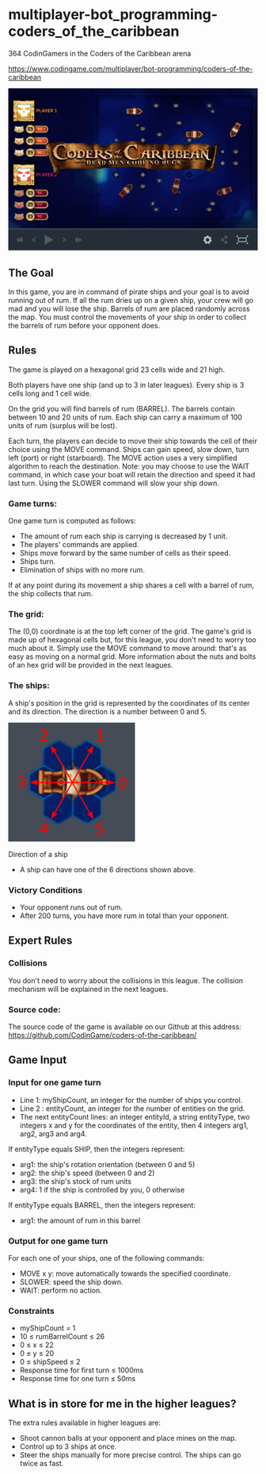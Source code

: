 # multiplayer-bot_programming-coders_of_the_caribbean
364 CodinGamers in the Coders of the Caribbean arena

https://www.codingame.com/multiplayer/bot-programming/coders-of-the-caribbean

![alt text](screenshots/ScreenShot001.png)

## The Goal

In this game, you are in command of pirate ships and your goal is to avoid running out of rum. If all the rum dries up on a given ship, your crew will go mad and you will lose the ship. Barrels of rum are placed randomly across the map. You must control the movements of your ship in order to collect the barrels of rum before your opponent does.

## Rules

The game is played on a hexagonal grid 23 cells wide and 21 high.

Both players have one ship (and up to 3 in later leagues). Every ship is 3 cells long and 1 cell wide.

On the grid you will find barrels of rum (BARREL). The barrels contain between 10 and 20 units of rum. Each ship can carry a maximum of 100 units of rum (surplus will be lost).

Each turn, the players can decide to move their ship towards the cell of their choice using the MOVE command. Ships can gain speed, slow down, turn left (port) or right (starboard). The MOVE action uses a very simplified algorithm to reach the destination.
Note: you may choose to use the WAIT command, in which case your boat will retain the direction and speed it had last turn. Using the SLOWER command will slow your ship down.

### Game turns:

One game turn is computed as follows:
- The amount of rum each ship is carrying is decreased by 1 unit.
- The players' commands are applied.
- Ships move forward by the same number of cells as their speed.
- Ships turn.
- Elimination of ships with no more rum.

If at any point during its movement a ship shares a cell with a barrel of rum, the ship collects that rum.

### The grid:

The (0,0) coordinate is at the top left corner of the grid. The game's grid is made up of hexagonal cells but, for this league, you don't need to worry too much about it. Simply use the MOVE command to move around: that's as easy as moving on a normal grid. More information about the nuts and bolts of an hex grid will be provided in the next leagues.

### The ships:

A ship's position in the grid is represented by the coordinates of its center and its direction. The direction is a number between 0 and 5.


![alt text](screenshots/ScreenShot002.png)

Direction of a ship
- A ship can have one of the 6 directions shown above.
 
### Victory Conditions
- Your opponent runs out of rum.
- After 200 turns, you have more rum in total than your opponent.

## Expert Rules

### Collisions

You don't need to worry about the collisions in this league. The collision mechanism will be explained in the next leagues.

### Source code:

The source code of the game is available on our Github at this address: https://github.com/CodinGame/coders-of-the-caribbean/

## Game Input

### Input for one game turn

- Line 1: myShipCount, an integer for the number of ships you control.
- Line 2 : entityCount, an integer for the number of entities on the grid.
- The next entityCount lines: an integer entityId, a string entityType, two integers x and y for the coordinates of the entity, then 4 integers arg1, arg2, arg3 and arg4.

If entityType equals SHIP, then the integers represent:
- arg1: the ship's rotation orientation (between 0 and 5)
- arg2: the ship's speed (between 0 and 2)
- arg3: the ship's stock of rum units
- arg4: 1 if the ship is controlled by you, 0 otherwise

If entityType equals BARREL, then the integers represent:
- arg1: the amount of rum in this barrel

### Output for one game turn
For each one of your ships, one of the following commands:
- MOVE x y: move automatically towards the specified coordinate.
- SLOWER: speed the ship down.
- WAIT: perform no action.

### Constraints

- myShipCount = 1
- 10 ≤ rumBarrelCount ≤ 26
- 0 ≤ x ≤ 22
- 0 ≤ y ≤ 20
- 0 ≤ shipSpeed ≤ 2
- Response time for first turn ≤ 1000ms
- Response time for one turn ≤ 50ms

## What is in store for me in the higher leagues?

The extra rules available in higher leagues are:
- Shoot cannon balls at your opponent and place mines on the map.
- Control up to 3 ships at once.
- Steer the ships manually for more precise control. The ships can go twice as fast.
